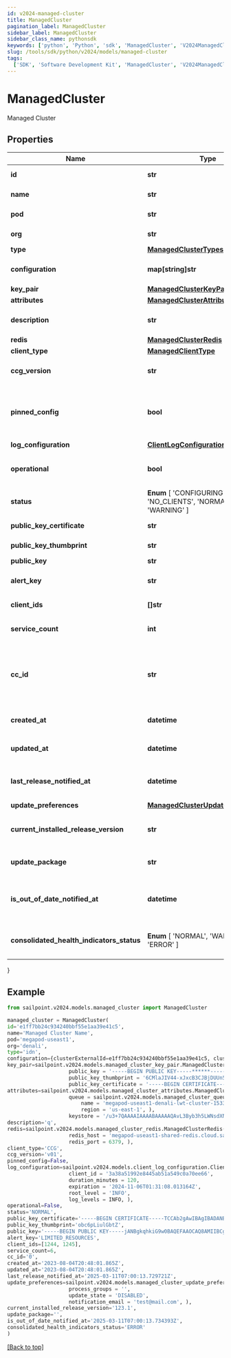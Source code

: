 ```yaml
---
id: v2024-managed-cluster
title: ManagedCluster
pagination_label: ManagedCluster
sidebar_label: ManagedCluster
sidebar_class_name: pythonsdk
keywords: ['python', 'Python', 'sdk', 'ManagedCluster', 'V2024ManagedCluster']
slug: /tools/sdk/python/v2024/models/managed-cluster
tags:
  ['SDK', 'Software Development Kit', 'ManagedCluster', 'V2024ManagedCluster']
---
```


# ManagedCluster

Managed Cluster

## Properties

| Name | Type | Description | Notes |
| --- | --- | --- | --- |
| **id** | **str** | ManagedCluster ID | [required] |
| **name** | **str** | ManagedCluster name | [optional] |
| **pod** | **str** | ManagedCluster pod | [optional] |
| **org** | **str** | ManagedCluster org | [optional] |
| **type** | [**ManagedClusterTypes**](managed-cluster-types) |  | [optional] |
| **configuration** | **map[string]str** | ManagedProcess configuration map | [optional] |
| **key_pair** | [**ManagedClusterKeyPair**](managed-cluster-key-pair) |  | [optional] |
| **attributes** | [**ManagedClusterAttributes**](managed-cluster-attributes) |  | [optional] |
| **description** | **str** | ManagedCluster description | [optional] [default to 'q'] |
| **redis** | [**ManagedClusterRedis**](managed-cluster-redis) |  | [optional] |
| **client_type** | [**ManagedClientType**](managed-client-type) |  | [required] |
| **ccg_version** | **str** | CCG version used by the ManagedCluster | [required] |
| **pinned_config** | **bool** | boolean flag indiacting whether or not the cluster configuration is pinned | [optional] [default to False] |
| **log_configuration** | [**ClientLogConfiguration**](client-log-configuration) |  | [optional] |
| **operational** | **bool** | Whether or not the cluster is operational or not | [optional] [default to False] |
| **status** | **Enum** [ 'CONFIGURING', 'FAILED', 'NO_CLIENTS', 'NORMAL', 'WARNING' ] | Cluster status | [optional] |
| **public_key_certificate** | **str** | Public key certificate | [optional] |
| **public_key_thumbprint** | **str** | Public key thumbprint | [optional] |
| **public_key** | **str** | Public key | [optional] |
| **alert_key** | **str** | Key describing any immediate cluster alerts | [optional] |
| **client_ids** | **[]str** | List of clients in a cluster | [optional] |
| **service_count** | **int** | Number of services bound to a cluster | [optional] [default to 0] |
| **cc_id** | **str** | CC ID only used in calling CC, will be removed without notice when Migration to CEGS is finished | [optional] [default to '0'] |
| **created_at** | **datetime** | The date/time this cluster was created | [optional] |
| **updated_at** | **datetime** | The date/time this cluster was last updated | [optional] |
| **last_release_notified_at** | **datetime** | The date/time this cluster was notified for the last release | [optional] |
| **update_preferences** | [**ManagedClusterUpdatePreferences**](managed-cluster-update-preferences) |  | [optional] |
| **current_installed_release_version** | **str** | The current installed release on the Managed cluster | [optional] |
| **update_package** | **str** | New available updates for the Managed cluster | [optional] |
| **is_out_of_date_notified_at** | **datetime** | The time at which out of date notification was sent for the Managed cluster | [optional] |
| **consolidated_health_indicators_status** | **Enum** [ 'NORMAL', 'WARNING', 'ERROR' ] | The consolidated Health Status for the Managed cluster | [optional] |

}

## Example

```python
from sailpoint.v2024.models.managed_cluster import ManagedCluster

managed_cluster = ManagedCluster(
id='e1ff7bb24c934240bbf55e1aa39e41c5',
name='Managed Cluster Name',
pod='megapod-useast1',
org='denali',
type='idn',
configuration={clusterExternalId=e1ff7bb24c934240bbf55e1aa39e41c5, clusterType=sqsCluster, gmtOffset=-5},
key_pair=sailpoint.v2024.models.managed_cluster_key_pair.ManagedClusterKeyPair(
                    public_key = '-----BEGIN PUBLIC KEY-----******-----END PUBLIC KEY-----',
                    public_key_thumbprint = '6CMlaJIV44-xJxcB3CJBjDUUn54',
                    public_key_certificate = '-----BEGIN CERTIFICATE-----****-----END CERTIFICATE-----', ),
attributes=sailpoint.v2024.models.managed_cluster_attributes.ManagedClusterAttributes(
                    queue = sailpoint.v2024.models.managed_cluster_queue.ManagedClusterQueue(
                        name = 'megapod-useast1-denali-lwt-cluster-1533',
                        region = 'us-east-1', ),
                    keystore = '/u3+7QAAAAIAAAABAAAAAQAvL3Byb3h5LWNsdXN0ZXIvMmM5MTgwODc3Yjg3MW', ),
description='q',
redis=sailpoint.v2024.models.managed_cluster_redis.ManagedClusterRedis(
                    redis_host = 'megapod-useast1-shared-redis.cloud.sailpoint.com',
                    redis_port = 6379, ),
client_type='CCG',
ccg_version='v01',
pinned_config=False,
log_configuration=sailpoint.v2024.models.client_log_configuration.ClientLogConfiguration(
                    client_id = '3a38a51992e8445ab51a549c0a70ee66',
                    duration_minutes = 120,
                    expiration = '2024-11-06T01:31:08.013164Z',
                    root_level = 'INFO',
                    log_levels = INFO, ),
operational=False,
status='NORMAL',
public_key_certificate='-----BEGIN CERTIFICATE-----TCCAb2gAwIBAgIBADANBgkqhkiG9w0BAQsFADAuMQ0wCwYDVQQD-----END CERTIFICATE-----',
public_key_thumbprint='obc6pLiulGbtZ',
public_key='-----BEGIN PUBLIC KEY-----jANBgkqhkiG9w0BAQEFAAOCAQ8AMIIBCgKCAQEA3WgnsxP52MDgBTfHR+5n4-----END PUBLIC KEY-----',
alert_key='LIMITED_RESOURCES',
client_ids=[1244, 1245],
service_count=6,
cc_id='0',
created_at='2023-08-04T20:48:01.865Z',
updated_at='2023-08-04T20:48:01.865Z',
last_release_notified_at='2025-03-11T07:00:13.729721Z',
update_preferences=sailpoint.v2024.models.managed_cluster_update_preferences.ManagedCluster_updatePreferences(
                    process_groups = '',
                    update_state = 'DISABLED',
                    notification_email = 'test@mail.com', ),
current_installed_release_version='123.1',
update_package='',
is_out_of_date_notified_at='2025-03-11T07:00:13.734393Z',
consolidated_health_indicators_status='ERROR'
)

```

[[Back to top]](#)
